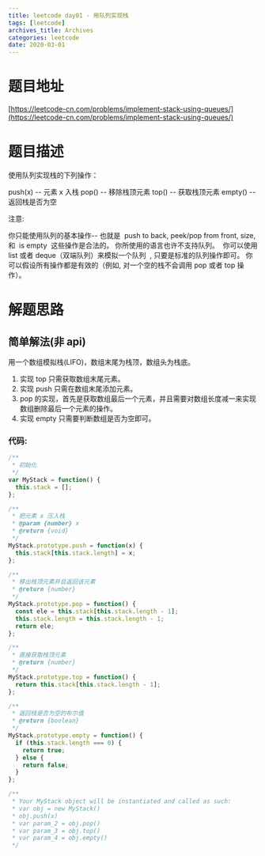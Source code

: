 ```yaml
---
title: leetcode day01 - 用队列实现栈
tags: [leetcode]
archives_title: Archives
categories: leetcode
date: 2020-03-01
---
```


# 题目地址

[https://leetcode-cn.com/problems/implement-stack-using-queues/](https://leetcode-cn.com/problems/implement-stack-using-queues/)

# 题目描述

使用队列实现栈的下列操作：

push(x) -- 元素 x 入栈
pop() -- 移除栈顶元素
top() -- 获取栈顶元素
empty() -- 返回栈是否为空

注意:

你只能使用队列的基本操作-- 也就是  push to back, peek/pop from front, size, 和  is empty  这些操作是合法的。
你所使用的语言也许不支持队列。  你可以使用 list 或者 deque（双端队列）来模拟一个队列  , 只要是标准的队列操作即可。
你可以假设所有操作都是有效的（例如, 对一个空的栈不会调用 pop 或者 top 操作）。

# 解题思路

## 简单解法(非 api)

用一个数组模拟栈(LIFO)，数组末尾为栈顶，数组头为栈底。

1. 实现 top 只需获取数组末尾元素。
2. 实现 push 只需在数组末尾添加元素。
3. pop 的实现，首先是获取数组最后一个元素，并且需要对数组长度减一来实现数组删除最后一个元素的操作。
4. 实现 empty 只需要判断数组是否为空即可。

### 代码:

```javascript
/**
 * 初始化
 */
var MyStack = function() {
  this.stack = [];
};

/**
 * 把元素 x 压入栈
 * @param {number} x
 * @return {void}
 */
MyStack.prototype.push = function(x) {
  this.stack[this.stack.length] = x;
};

/**
 * 移出栈顶元素并且返回该元素
 * @return {number}
 */
MyStack.prototype.pop = function() {
  const ele = this.stack[this.stack.length - 1];
  this.stack.length = this.stack.length - 1;
  return ele;
};

/**
 * 直接获取栈顶元素
 * @return {number}
 */
MyStack.prototype.top = function() {
  return this.stack[this.stack.length - 1];
};

/**
 * 返回栈是否为空的布尔值
 * @return {boolean}
 */
MyStack.prototype.empty = function() {
  if (this.stack.length === 0) {
    return true;
  } else {
    return false;
  }
};

/**
 * Your MyStack object will be instantiated and called as such:
 * var obj = new MyStack()
 * obj.push(x)
 * var param_2 = obj.pop()
 * var param_3 = obj.top()
 * var param_4 = obj.empty()
 */
```
